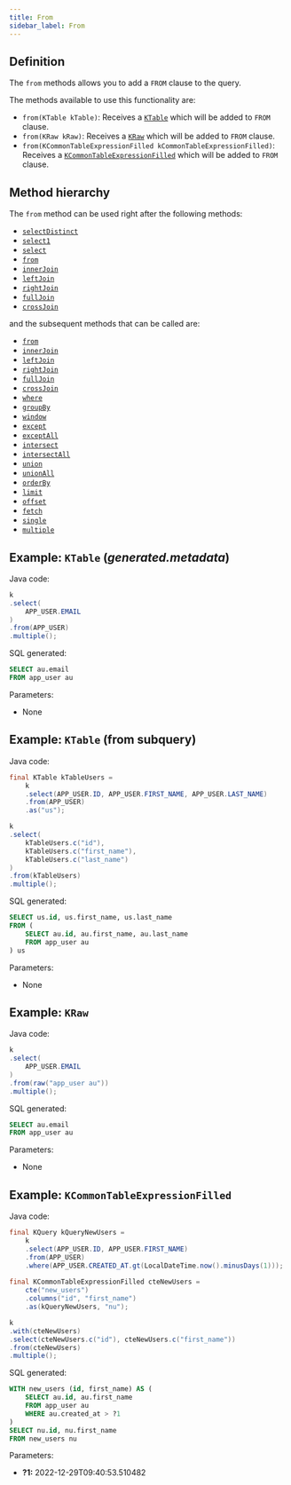 ```yaml
---
title: From
sidebar_label: From
---
```


## Definition

The `from` methods allows you to add a `FROM` clause to the query.

The methods available to use this functionality are:

- `from(KTable kTable)`: Receives a [`KTable`](/docs/select-statement/from/introduction) which will be added to `FROM` clause.
- `from(KRaw kRaw)`: Receives a [`KRaw`](/docs/select-statement/select/introduction#7-kraw) which will be added to `FROM` clause.
- `from(KCommonTableExpressionFilled kCommonTableExpressionFilled)`: Receives a [`KCommonTableExpressionFilled`](/docs/select-statement/with/introduction) which will be added to `FROM` clause.

## Method hierarchy

The `from` method can be used right after the following methods:

- [`selectDistinct`](/docs/select-statement/select/distinct)
- [`select1`](/docs/select-statement/select/select1)
- [`select`](/docs/select-statement/select/)
- [`from`](/docs/select-statement/from/)
- [`innerJoin`](/docs/select-statement/join/inner-join)
- [`leftJoin`](/docs/select-statement/join/left-join)
- [`rightJoin`](/docs/select-statement/join/right-join)
- [`fullJoin`](/docs/select-statement/join/full-join)
- [`crossJoin`](/docs/select-statement/join/cross-join)

and the subsequent methods that can be called are:

- [`from`](/docs/select-statement/from/)
- [`innerJoin`](/docs/select-statement/join/inner-join)
- [`leftJoin`](/docs/select-statement/join/left-join)
- [`rightJoin`](/docs/select-statement/join/right-join)
- [`fullJoin`](/docs/select-statement/join/full-join)
- [`crossJoin`](/docs/select-statement/join/cross-join)
- [`where`](/docs/select-statement/where/)
- [`groupBy`](/docs/select-statement/select/)
- [`window`](/docs/select-statement/select/)
- [`except`](/docs/select-statement/select/)
- [`exceptAll`](/docs/select-statement/select/)
- [`intersect`](/docs/select-statement/select/)
- [`intersectAll`](/docs/select-statement/select/)
- [`union`](/docs/select-statement/select/)
- [`unionAll`](/docs/select-statement/select/)
- [`orderBy`](/docs/select-statement/select/)
- [`limit`](/docs/select-statement/select/)
- [`offset`](/docs/select-statement/select/)
- [`fetch`](/docs/select-statement/select/)
- [`single`](/docs/select-statement/select/)
- [`multiple`](/docs/select-statement/select/)

## Example: `KTable` (_generated.metadata_)

Java code:

```java
k
.select(
    APP_USER.EMAIL
)
.from(APP_USER)
.multiple();
```

SQL generated:

```sql showLineNumbers
SELECT au.email
FROM app_user au
```

Parameters:

- None

## Example: `KTable` (from subquery)

Java code:

```java
final KTable kTableUsers =
    k
    .select(APP_USER.ID, APP_USER.FIRST_NAME, APP_USER.LAST_NAME)
    .from(APP_USER)
    .as("us");

k
.select(
    kTableUsers.c("id"),
    kTableUsers.c("first_name"),
    kTableUsers.c("last_name")
)
.from(kTableUsers)
.multiple();
```

SQL generated:

```sql showLineNumbers
SELECT us.id, us.first_name, us.last_name
FROM (
    SELECT au.id, au.first_name, au.last_name 
    FROM app_user au
) us
```

Parameters:

- None

## Example: `KRaw`

Java code:

```java
k
.select(
    APP_USER.EMAIL
)
.from(raw("app_user au"))
.multiple();
```

SQL generated:

```sql showLineNumbers
SELECT au.email
FROM app_user au
```

Parameters:

- None

## Example: `KCommonTableExpressionFilled`

Java code:

```java
final KQuery kQueryNewUsers =
    k
    .select(APP_USER.ID, APP_USER.FIRST_NAME)
    .from(APP_USER)
    .where(APP_USER.CREATED_AT.gt(LocalDateTime.now().minusDays(1)));
        
final KCommonTableExpressionFilled cteNewUsers = 
    cte("new_users")
    .columns("id", "first_name")
    .as(kQueryNewUsers, "nu");

k
.with(cteNewUsers)
.select(cteNewUsers.c("id"), cteNewUsers.c("first_name"))
.from(cteNewUsers)
.multiple();
```

SQL generated:

```sql showLineNumbers
WITH new_users (id, first_name) AS (
    SELECT au.id, au.first_name
    FROM app_user au
    WHERE au.created_at > ?1
)
SELECT nu.id, nu.first_name
FROM new_users nu
```

Parameters:

- **?1:** 2022-12-29T09:40:53.510482